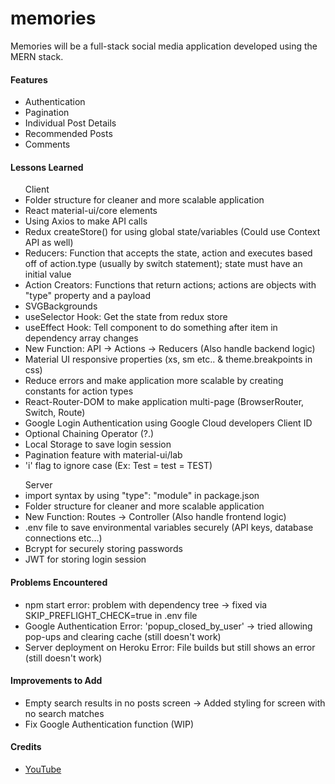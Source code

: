 # memories
Memories will be a full-stack social media application developed using the MERN stack.

<h4>Features</h4>
  <ul>
    <li>Authentication
    <li>Pagination
    <li>Individual Post Details
    <li>Recommended Posts
    <li>Comments
  </ul>

<h4>Lessons Learned</h4>
  <ul> Client
    <li>Folder structure for cleaner and more scalable application
    <li>React material-ui/core elements
    <li>Using Axios to make API calls
    <li>Redux createStore() for using global state/variables (Could use Context API as well)
    <li>Reducers: Function that accepts the state, action and executes based off of action.type (usually by switch statement); state must have an initial value
    <li>Action Creators: Functions that return actions; actions are objects with "type" property and a payload
    <li>SVGBackgrounds
    <li>useSelector Hook: Get the state from redux store
    <li>useEffect Hook: Tell component to do something after item in dependency array changes
    <li>New Function: API -> Actions -> Reducers (Also handle backend logic)
    <li>Material UI responsive properties (xs, sm etc.. & theme.breakpoints in css)
    <li>Reduce errors and make application more scalable by creating constants for action types
    <li>React-Router-DOM to make application multi-page (BrowserRouter, Switch, Route)
    <li>Google Login Authentication using Google Cloud developers Client ID
    <li>Optional Chaining Operator (?.)
    <li>Local Storage to save login session
    <li>Pagination feature with material-ui/lab
    <li>'i' flag to ignore case (Ex: Test = test = TEST)
  </ul>
  
  <ul> Server
    <li>import syntax by using "type": "module" in package.json
    <li>Folder structure for cleaner and more scalable application
    <li>New Function: Routes -> Controller (Also handle frontend logic)
    <li>.env file to save environmental variables securely (API keys, database connections etc...)
    <li>Bcrypt for securely storing passwords
    <li>JWT for storing login session
  </ul>
  
<h4>Problems Encountered</h4>
  <ul>
    <li>npm start error: problem with dependency tree -> fixed via SKIP_PREFLIGHT_CHECK=true in .env file
    <li>Google Authentication Error: 'popup_closed_by_user' -> tried allowing pop-ups and clearing cache (still doesn't work)
    <li>Server deployment on Heroku Error: File builds but still shows an error (still doesn't work)
  </ul>

<h4>Improvements to Add</h4>
  <ul>
    <li>Empty search results in no posts screen -> Added styling for screen with no search matches
    <li>Fix Google Authentication function (WIP)
  </ul>

<h4>Credits</h4>
  <ul>
    <li><a href="https://www.youtube.com/watch?v=VsUzmlZfYNg&t=828s">YouTube</a>
  </ul>
